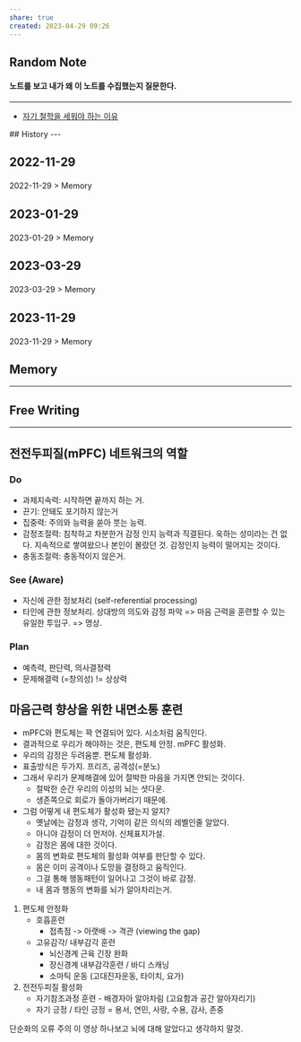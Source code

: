 ```yaml
---
share: true
created: 2023-04-29 09:26
---
```


## Random Note
#### 노트를 보고 내가 왜 이 노트를 수집했는지 질문한다.
---
<p><span><ul>
<li><a data-tooltip-position="top" aria-label="Infinity Drawer/자기 철학을 세워야 하는 이유.md" data-href="Infinity Drawer/자기 철학을 세워야 하는 이유.md" href="Infinity Drawer/자기 철학을 세워야 하는 이유.md" class="internal-link" target="_blank" rel="noopener">자기 철학을 세워야 하는 이유</a></li>
</ul></span></p>
## History
---
<h2><span><p>2022-11-29</p></span></h2><p><span><p><span alt="2022-11-29 > Memory" src="2022-11-29#Memory" class="internal-embed">2022-11-29 &gt; Memory</span></p></span></p><h2><span><p>2023-01-29</p></span></h2><p><span><p><span alt="2023-01-29 > Memory" src="2023-01-29#Memory" class="internal-embed">2023-01-29 &gt; Memory</span></p></span></p><h2><span><p>2023-03-29</p></span></h2><p><span><p><span alt="2023-03-29 > Memory" src="2023-03-29#Memory" class="internal-embed">2023-03-29 &gt; Memory</span></p></span></p><h2><span><p>2023-11-29</p></span></h2><p><span><p><span alt="2023-11-29 > Memory" src="2023-11-29#Memory" class="internal-embed">2023-11-29 &gt; Memory</span></p></span></p>


## Memory
---




## Free Writing
---

## 전전두피질(mPFC) 네트워크의 역할

### Do
- 과제지속력: 시작하면 끝까지 하는 거.
- 끈기: 안돼도 포기하지 않는거 
- 집중력: 주의와 능력을 쏟아 붓는 능력.
- 감정조절력: 침착하고 차분한거
  감정 인지 능력과 직결된다.
  욱하는 성미라는 건 없다. 지속적으로 쌓여왔으나 본인이 몰랐던 것.
  감정인지 능력이 떨어지는 것이다.
- 충동조절력: 충동적이지 않은거.
   
### See (Aware)
- 자신에 관한 정보처리 (self-referential processing)
- 타인에 관한 정보처리. 상대방의 의도와 감정 파악
   => 마음 근력을 훈련할 수 있는 유일한 투입구.
   => 명상.
   
### Plan 
- 예측력, 판단력, 의사결정력
- 문제해결력 (=창의성) != 상상력


## 마음근력 향상을 위한 내면소통 훈련

- mPFC와 편도체는 꽉 연결되어 있다. 시소처럼 움직인다.
- 결과적으로 우리가 해야하는 것은, 
  편도체 안정. mPFC 활성화.
- 우리의 감정은 두려움뿐. 편도체 활성화.
- 표출방식은 두가지. 프리즈, 공격성(=분노)
- 그래서 우리가 문제해결에 있어 절박한 마음을 가지면 안되는 것이다.
	- 절박한 순간 우리의 이성의 뇌는 셧다운.
	- 생존쪽으로 회로가 돌아가버리기 때문에.
- 그럼 어떻게 내 편도체가 활성화 됐는지 알지?
	- 옛날에는 감정과 생각, 기억이 같은 의식의 레벨인줄 알았다.
	- 아니야 감정이 더 먼저야. 신체표지가설. 
	- 감정은 몸에 대한 것이다.
	- 몸의 변화로 편도체의 활성화 여부를 판단할 수 있다.
	- 몸은 이미 공격이나 도망을 결정하고 움직인다.
	- 그걸 통해 행동패턴이 일어나고 그것이 바로 감정.
	- 내 몸과 행동의 변화를 뇌가 알아차리는거.

1. 편도체 안정화
	- 호흡훈련
		- 접촉점 -> 아랫배 -> 격관 (viewing the gap)
	- 고유감각/ 내부감각 훈련
		- 뇌신경계 근육 긴장 완화
		- 장신경계 내부감각훈련 / 바디 스캐닝
		- 소마틱 운동 (고대진자운동, 타이치, 요가)
2. 전전두피질 활성화
   - 자기참조과정 훈련 - 배경자아 알아차림 (고요함과 공간 알아자리기)
   - 자기 긍정 / 타인 긍정  = 용서, 연민, 사랑, 수용, 감사, 존중 

단순화의 오류 주의
이 영상 하나보고 뇌에 대해 알았다고 생각하지 말것.

